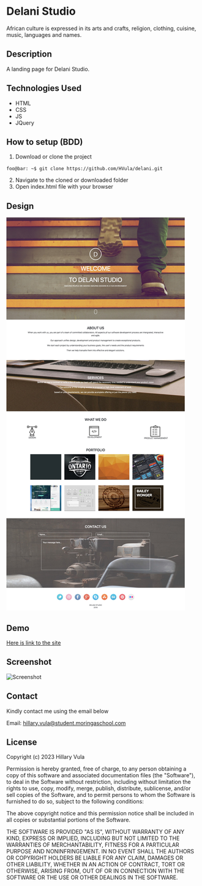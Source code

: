 # Delani Studio
African culture is expressed in its arts and crafts, religion, clothing, cuisine, music, languages and names.


## Description
A landing page for Delani Studio.

## Technologies Used
* HTML
* CSS
* JS
* JQuery

## How to setup (BDD)

1. Download or clone the project
```shell
foo@bar: ~$ git clone https://github.com/HVula/delani.git
```
2. Navigate to the cloned or downloaded folder
3. Open index.html file with your browser

## Design

![Design](./screenshots/design.jpg)

## Demo
[Here is link to the site](https://github.com/HVula/delani.git)

## Screenshot
![Screenshot](./screenshots/screenshot.png)

## Contact

Kindly contact me using the email below

Email: hillary.vula@student.moringaschool.com

## License
Copyright (c) 2023 Hillary Vula

Permission is hereby granted, free of charge, to any person obtaining a copy
of this software and associated documentation files (the "Software"), to deal
in the Software without restriction, including without limitation the rights
to use, copy, modify, merge, publish, distribute, sublicense, and/or sell
copies of the Software, and to permit persons to whom the Software is
furnished to do so, subject to the following conditions:

The above copyright notice and this permission notice shall be included in all
copies or substantial portions of the Software.

THE SOFTWARE IS PROVIDED "AS IS", WITHOUT WARRANTY OF ANY KIND, EXPRESS OR
IMPLIED, INCLUDING BUT NOT LIMITED TO THE WARRANTIES OF MERCHANTABILITY,
FITNESS FOR A PARTICULAR PURPOSE AND NONINFRINGEMENT. IN NO EVENT SHALL THE
AUTHORS OR COPYRIGHT HOLDERS BE LIABLE FOR ANY CLAIM, DAMAGES OR OTHER
LIABILITY, WHETHER IN AN ACTION OF CONTRACT, TORT OR OTHERWISE, ARISING FROM,
OUT OF OR IN CONNECTION WITH THE SOFTWARE OR THE USE OR OTHER DEALINGS IN THE
SOFTWARE.